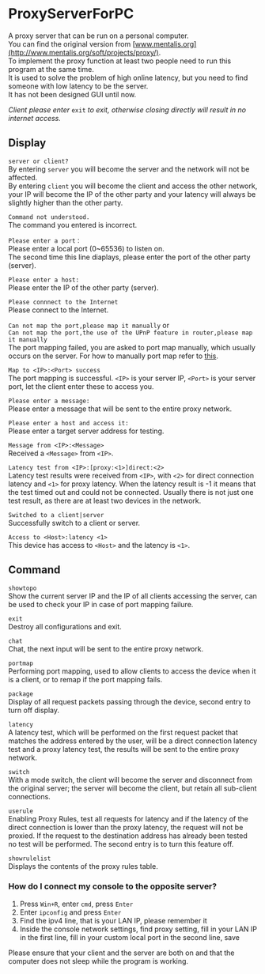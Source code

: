 # ProxyServerForPC
A proxy server that can be run on a personal computer.  
You can find the original version from [www.mentalis.org](http://www.mentalis.org/soft/projects/proxy/).  
To implement the proxy function at least two people need to run this program at the same time.  
It is used to solve the problem of high online latency, but you need to find someone with low latency to be the server.  
It has not been designed GUI until now.  
  
*Client please enter* `exit` *to exit, otherwise closing directly will result in no internet access.*

## Display
`server or client?`  
By entering `server` you will become the server and the network will not be affected.  
By entering `client` you will become the client and access the other network, your IP will become the IP of the other party and your latency will always be slightly higher than the other party.  
  
`Command not understood.`  
The command you entered is incorrect.  
  
`Please enter a port：`  
Please enter a local port (0\~65536) to listen on.  
The second time this line diaplays, please enter the port of the other party (server).  
  
`Please enter a host:`  
Please enter the IP of the other party (server).  

`Please connnect to the Internet`  
Please connect to the Internet.  
  
`Can not map the port,please map it manually` or  
`Can not map the port,the use of the UPnP feature in router,please map it manually`  
The port mapping failed, you are asked to port map manually, which usually occurs on the server. For how to manually port map refer to [this](https://www.hellotech.com/guide/for/how-to-port-forward).  

`Map to <IP>:<Port> success`  
The port mapping is successful. `<IP>` is your server IP, `<Port>` is your server port, let the client enter these to access you.  

`Please enter a message:`  
Please enter a message that will be sent to the entire proxy network.  
  
`Please enter a host and access it:`  
Please enter a target server address for testing.  
  
`Message from <IP>:<Message>`  
Received a `<Message>` from `<IP>`.  
  
`Latency test from <IP>:[proxy:<1>]direct:<2>`  
Latency test results were received from `<IP>`, with `<2>` for direct connection latency and `<1>` for proxy latency. When the latency result is -1 it means that the test timed out and could not be connected. Usually there is not just one test result, as there are at least two devices in the network.  
  
`Switched to a client|server`  
Successfully switch to a client or server.  
  
`Access to <Host>:latency <1>`  
This device has access to `<Host>` and the latency is `<1>`.  
  
## Command
`showtopo`  
Show the current server IP and the IP of all clients accessing the server, can be used to check your IP in case of port mapping failure.  
  
`exit`  
Destroy all configurations and exit.

`chat`  
Chat, the next input will be sent to the entire proxy network.  
  
`portmap`  
Performing port mapping, used to allow clients to access the device when it is a client, or to remap if the port mapping fails.  
  
`package`  
Display of all request packets passing through the device, second entry to turn off display.  
  
`latency`  
A latency test, which will be performed on the first request packet that matches the address entered by the user, will be a direct connection latency test and a proxy latency test, the results will be sent to the entire proxy network.  
  
`switch`  
With a mode switch, the client will become the server and disconnect from the original server; the server will become the client, but retain all sub-client connections.  
  
`userule`  
Enabling Proxy Rules, test all requests for latency and if the latency of the direct connection is lower than the proxy latency, the request will not be proxied. If the request to the destination address has already been tested no test will be performed. The second entry is to turn this feature off.  

`showrulelist`  
Displays the contents of the proxy rules table.  
  
### How do I connect my console to the opposite server?
1. Press `Win+R`, enter `cmd`, press `Enter`
2. Enter `ipconfig` and press `Enter`
3. Find the ipv4 line, that is your LAN IP, please remember it
4. Inside the console network settings, find proxy setting, fill in your LAN IP in the first line, fill in your custom local port in the second line, save
  
Please ensure that your client and the server are both on and that the computer does not sleep while the program is working.
